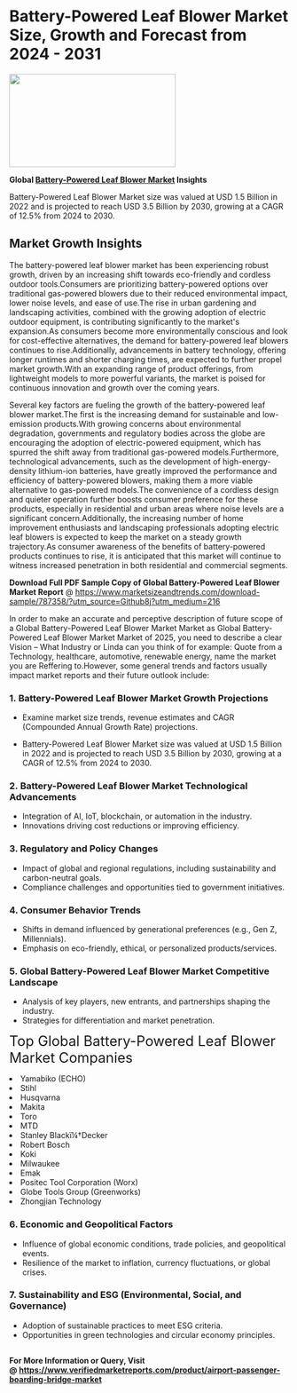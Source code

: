 <H1>Battery-Powered Leaf Blower Market Size, Growth and Forecast from 2024 - 2031</H1><img class="aligncenter size-medium wp-image-584254" src="https://thirdeyenews.in/wp-content/uploads/2024/09/Global-Market-Research-300x168.jpeg" alt="" width="300" height="168" /><p><strong>Global&nbsp;<a href="https://www.marketsizeandtrends.com/download-sample/787358/?utm_source=Github8j?utm_medium=216">Battery-Powered Leaf Blower Market</a> Insights</strong></p><p>Battery-Powered Leaf Blower Market size was valued at USD 1.5 Billion in 2022 and is projected to reach USD 3.5 Billion by 2030, growing at a CAGR of 12.5% from 2024 to 2030.</p><p><h2>Market Growth Insights</h2> <p>The battery-powered leaf blower market has been experiencing robust growth, driven by an increasing shift towards eco-friendly and cordless outdoor tools.Consumers are prioritizing battery-powered options over traditional gas-powered blowers due to their reduced environmental impact, lower noise levels, and ease of use.The rise in urban gardening and landscaping activities, combined with the growing adoption of electric outdoor equipment, is contributing significantly to the market's expansion.As consumers become more environmentally conscious and look for cost-effective alternatives, the demand for battery-powered leaf blowers continues to rise.Additionally, advancements in battery technology, offering longer runtimes and shorter charging times, are expected to further propel market growth.With an expanding range of product offerings, from lightweight models to more powerful variants, the market is poised for continuous innovation and growth over the coming years.</p> <p>Several key factors are fueling the growth of the battery-powered leaf blower market.The first is the increasing demand for sustainable and low-emission products.With growing concerns about environmental degradation, governments and regulatory bodies across the globe are encouraging the adoption of electric-powered equipment, which has spurred the shift away from traditional gas-powered models.Furthermore, technological advancements, such as the development of high-energy-density lithium-ion batteries, have greatly improved the performance and efficiency of battery-powered blowers, making them a more viable alternative to gas-powered models.The convenience of a cordless design and quieter operation further boosts consumer preference for these products, especially in residential and urban areas where noise levels are a significant concern.Additionally, the increasing number of home improvement enthusiasts and landscaping professionals adopting electric leaf blowers is expected to keep the market on a steady growth trajectory.As consumer awareness of the benefits of battery-powered products continues to rise, it is anticipated that this market will continue to witness increased penetration in both residential and commercial segments.</p> <p><span class=""><strong>Download Full PDF Sample Copy of Global Battery-Powered Leaf Blower Market Report</strong> @ <a href="https://www.marketsizeandtrends.com/download-sample/787358/?utm_source=Github8j?utm_medium=216" target="_blank">https://www.marketsizeandtrends.com/download-sample/787358/?utm_source=Github8j?utm_medium=216</a></span></p><p>In order to make an accurate and perceptive description of future scope of a Global&nbsp;Battery-Powered Leaf Blower Market Market as Global&nbsp;Battery-Powered Leaf Blower Market Market of 2025, you need to describe a clear Vision &ndash; What Industry or Linda can you think of for example: Quote from a Technology, healthcare, automotive, renewable energy, name the market you are Reffering to.However, some general trends and factors usually impact market reports and their future outlook include:</p><h3>1.&nbsp;<strong>Battery-Powered Leaf Blower Market Growth Projections</strong></h3><ul><li>Examine market size trends, revenue estimates and CAGR (Compounded Annual Growth Rate) projections.</li><li><p>Battery-Powered Leaf Blower Market size was valued at USD 1.5 Billion in 2022 and is projected to reach USD 3.5 Billion by 2030, growing at a CAGR of 12.5% from 2024 to 2030.</p></li></ul><h3>2.&nbsp;<strong>Battery-Powered Leaf Blower Market Technological Advancements</strong></h3><ul><li>Integration of AI, IoT, blockchain, or automation in the industry.</li><li>Innovations driving cost reductions or improving efficiency.</li></ul><h3>3.&nbsp;<strong>Regulatory and Policy Changes</strong></h3><ul><li>Impact of global and regional regulations, including sustainability and carbon-neutral goals.</li><li>Compliance challenges and opportunities tied to government initiatives.</li></ul><h3>4.&nbsp;<strong>Consumer Behavior Trends</strong></h3><ul><li>Shifts in demand influenced by generational preferences (e.g., Gen Z, Millennials).</li><li>Emphasis on eco-friendly, ethical, or personalized products/services.</li></ul><h3>5.&nbsp;<strong>Global Battery-Powered Leaf Blower Market Competitive Landscape</strong></h3><ul><li>Analysis of key players, new entrants, and partnerships shaping the industry.</li><li>Strategies for differentiation and market penetration.</li></ul><p data-pm-slice="1 1 []"><span style="color: inherit; font-family: inherit; font-size: 25px;">Top Global Battery-Powered Leaf Blower Market Companies</span></p><div class="" data-test-id=""><p><li>Yamabiko (ECHO)</li><li> Stihl</li><li> Husqvarna</li><li> Makita</li><li> Toro</li><li> MTD</li><li> Stanley Blackï¼†Decker</li><li> Robert Bosch</li><li> Koki</li><li> Milwaukee</li><li> Emak</li><li> Positec Tool Corporation (Worx)</li><li> Globe Tools Group (Greenworks)</li><li> Zhongjian Technology</li></p></div><h3>6.&nbsp;<strong>Economic and Geopolitical Factors</strong></h3><ul><li>Influence of global economic conditions, trade policies, and geopolitical events.</li><li>Resilience of the market to inflation, currency fluctuations, or global crises.</li></ul><h3>7.&nbsp;<strong>Sustainability and ESG (Environmental, Social, and Governance)</strong></h3><ul><li>Adoption of sustainable practices to meet ESG criteria.</li><li>Opportunities in green technologies and circular economy principles.</li></ul><h2><strong style="font-size: 14px;">For More Information or Query, Visit @&nbsp;</strong><a style="background-color: #ffffff; font-size: 14px;" href="https://www.marketsizeandtrends.com/report/battery-powered-leaf-blower-market/" target="_blank">https://www.verifiedmarketreports.com/product/airport-passenger-boarding-bridge-market</a></h2>